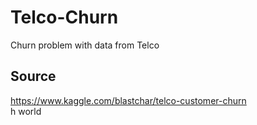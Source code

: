# Telco-Churn

Churn problem with data from Telco

## Source 
https://www.kaggle.com/blastchar/telco-customer-churn </br> h world
